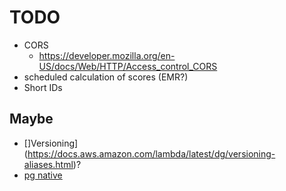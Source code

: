 # TODO
* CORS
  * https://developer.mozilla.org/en-US/docs/Web/HTTP/Access_control_CORS
* scheduled calculation of scores (EMR?)
* Short IDs
## Maybe
* []Versioning](https://docs.aws.amazon.com/lambda/latest/dg/versioning-aliases.html)?
* [pg native](https://github.com/brianc/node-postgres#native-bindings)